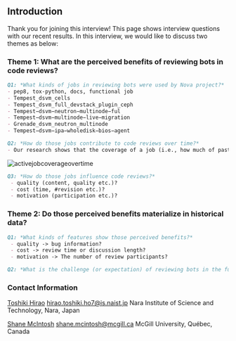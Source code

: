 
## Introduction

Thank you for joining this interview!
This page shows interview questions with our recent results.
In this interview, we would like to discuss two themes as below:

### Theme 1: What are the perceived benefits of reviewing bots in code reviews?
```markdown
Q1: *What kinds of jobs in reviewing bots were used by Nova project?*
- pep8, tox-python, docs, functional job
- Tempest_dsvm_cells
- Tempest_dsvm_full_devstack_plugin_ceph
- Tempest−dsvm−neutron−multinode−ful
- Tempest−dsvm−multinode−live−migration
- Grenade_dsvm_neutron_multinode
- Tempest−dsvm−ipa−wholedisk−bios−agent
```
```markdown
Q2: *How do those jobs contribute to code reviews over time?*
- Our research shows that the coverage of a job (i.e., how much of past reviews are verified by the job) tends to decease once it becomes mature. For example, while pep8 job (1st plot) has arrived at almost 100% in early period, it has decreased to 85% in late period.
```
![activejobcoverageovertime](https://user-images.githubusercontent.com/12183635/35810142-b635c052-0a58-11e8-9de7-1806343bbbbf.jpg)

```markdown
Q3: *How do those jobs influence code reviews?*
 - quality (content, quality etc.)?
 - cost (time, #revision etc.)?
 - motivation (participation etc.)?
```

### Theme 2: Do those perceived benefits materialize in historical data?
```markdown
Q1: *What kinds of features show those perceived benefits?*
 - quality -> bug information?
 - cost -> review time or discussion length?
 - motivation -> The number of review participants?
```

```markdown
Q2: *What is the challenge (or expectation) of reviewing bots in the future?*
```

### Contact Information
[Toshiki Hirao](http://toshiki-hirao.jpn.org/)
hirao.toshiki.ho7@is.naist.jp
Nara Institute of Science and Technology, Nara, Japan

[Shane McIntosh](http://shanemcintosh.org/)
shane.mcintosh@mcgill.ca
McGill University, Québec, Canada
